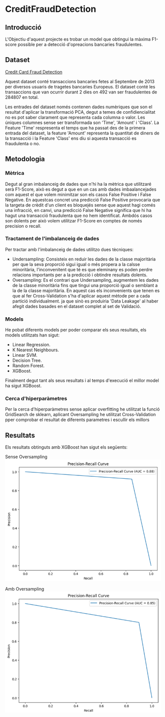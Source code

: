 # CreditFraudDetection

## Introducció
L'Objectiu d'aquest projecte es trobar un model que obtingui la màxima F1-score possible per a detecció d'opreacions bancaries fraudulentes.

## Dataset
[Credit Card Fraud Detection](https://www.kaggle.com/mlg-ulb/creditcardfraud)

Aquest dataset conté transaccions bancaries fetes al Septembre de 2013 per diversos usuaris de tragetes bancaries Europeus.
El dataset conté les transaccions que van ocurrir durant 2 dies on 492 van ser fraudulentes de 284807 en total.

Les entrades del dataset només contenen dades numèriques que son el resultat d'aplicar la transformació PCA, degut a temes de confidiencialitat no es pot saber clarament que representa cada columna o valor.
Les úniques columnes sense ser transformada son 'Time', 'Amount' i 'Class'. La Feature 'Time' respresenta el temps que ha passat des de la primera entrada del dataset, la feature 'Amount' representa la quantitat de diners de la transacció i la Feature 'Class' ens diu si aquesta transacció es fraudulenta o no.

## Metodologia
### Mètrica
Degut al gran imbalanceig de dades que n'hi ha la mètrica que utilitzaré serà F1-Score, això es degut a que en un cas amb dades imbaalancejades com aquest el que volem minimitzar son els casos False Positive i False Negative. En aquestcas concret una predicció False Positive provocaria que la targeta de crèdit d'un client es bloquejés sense que aquest hagi comés una infracció, en canvi, una predicció False Negative significa que hi ha hagut una transacció fraudulenta que no hem identificat. Ambdós casos son dolents per això volem utilitzar F1-Score en comptes de només precision o recall.

### Tractament de l'imbalanceig de dades
Per tractar amb l'imbalanceig de dades utilitzo dues tècniques:
- Undersampling: Consisteix en reduir les dades de la classe majoritària per que la seva proporció sigui igual o més propera a la calsse minoritària, l'inconvenitent que té es que eleminany es poden perdre relacions importants per a la predicció i obtindre resultats dolents.
- Oversampling: Es el contrari que Undersampling, augmentem les dades de la classe minoritària fins que tingui una proporció igual o semblant a la de la classe majoritària. En aquest cas els inconvenients que tenen es que al fer Cross-Validation s'ha d'aplicar aquest mètode per a cada partició individualment. ja que sinò es produiria 'Data Leakage' al haber afegit dades basades en el dataset complet al set de Validació.

### Models
He pobat diferents models per poder comparar els seus resultats, els models utilitzats han sigut:
- Linear Regression.
- K Nearest Neighbours.
- Linear SVM.
- Decision Tree.
- Random Forest.
- XGBoost.

Finalment degut tant als seus resultats i al temps d'execució el millor model ha sigut XGBoost.

### Cerca d'hiperparàmetres
Per la cerca d'hiperparàmetres sense aplicar overfitting he utilitzat la funció GridSearch de sklearn, aplicant Oversampling he utilitzat Cross-Validation pper comprobar el resultat de diferents parametres i escullir els millors

## Resultats
Els resultats obtinguts amb XGBoost han sigut els següents:

Sense Oversampling
<br>
  <img src ="https://github.com/DaniGarcia02/CreditFraudDetection/blob/main/img/pr_curve_best.png">
<br>

Amb Oversampling
<br>
  <img src ="https://github.com/DaniGarcia02/CreditFraudDetection/blob/main/img/pr_curve_oversampling.png">
<br>

